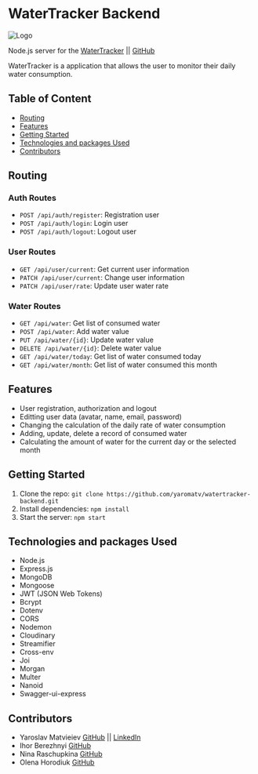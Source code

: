# WaterTracker Backend

<img src="https://res.cloudinary.com/doj55bihz/image/upload/c_pad,b_auto:predominant,fl_preserve_transparency/v1704651372/img/Logo-890d13ba_to7trg.jpg?_s=public-apps" alt="Logo">

Node.js server for the [WaterTracker](https://anzhela-ostrovska1.github.io/goit-group2-react-nodejs/) || [GitHub](https://github.com/Anzhela-Ostrovska1/goit-group2-react-nodejs)

WaterTracker is a application that allows the user to monitor their daily water consumption.

## Table of Content

- [Routing](#routing)
- [Features](#features)
- [Getting Started](#getting-started)
- [Technologies and packages Used](#technologies-and-packages-used)
- [Contributors](#contributors)

## Routing

### Auth Routes

- `POST /api/auth/register`: Registration user
- `POST /api/auth/login`: Login user
- `POST /api/auth/logout`: Logout user

### User Routes

- `GET /api/user/current`: Get current user information
- `PATCH /api/user/current`: Change user information
- `PATCH /api/user/rate`: Update user water rate

### Water Routes

- `GET /api/water`: Get list of consumed water
- `POST /api/water`: Add water value
- `PUT /api/water/{id}`: Update water value
- `DELETE /api/water/{id}`: Delete water value
- `GET /api/water/today`: Get list of water consumed today
- `GET /api/water/month`: Get list of water consumed this month


## Features

- User registration, authorization and logout
- Editting user data (avatar, name, email, password)
- Changing the calculation of the daily rate of water consumption
- Adding, update, delete a record of consumed water
- Calculating the amount of water for the current day or the selected month

## Getting Started

1. Clone the repo: `git clone https://github.com/yaromatv/watertracker-backend.git`
2. Install dependencies: `npm install`
3. Start the server: `npm start`

## Technologies and packages Used

- Node.js
- Express.js
- MongoDB
- Mongoose
- JWT (JSON Web Tokens)
- Bcrypt
- Dotenv
- CORS
- Nodemon
- Cloudinary
- Streamifier
- Cross-env
- Joi
- Morgan
- Multer
- Nanoid
- Swagger-ui-express

## Contributors

- Yaroslav Matvieiev [GitHub](https://github.com/LIGHT131313) || [LinkedIn](https://www.linkedin.com/in/yaroslavmatvieiev/)
- Ihor Berezhnyi [GitHub](https://github.com/iberezhnyi)
- Nina Raschupkina [GitHub](https://github.com/Ninel35)
- Olena Horodiuk [GitHub](https://github.com/OlenaUser1982)
